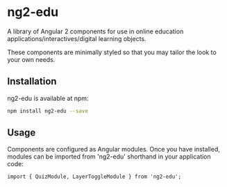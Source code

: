 # ng2-edu
A library of Angular 2 components for use in online education applications/interactives/digital learning objects.

These components are minimally styled so that you may tailor the look to your own needs.

## Installation
ng2-edu is available at npm:
```bash
npm install ng2-edu --save
```

## Usage
Components are configured as Angular modules.  Once you have installed, modules can be imported from 'ng2-edu' shorthand in your application code:

```
import { QuizModule, LayerToggleModule } from 'ng2-edu';
```
